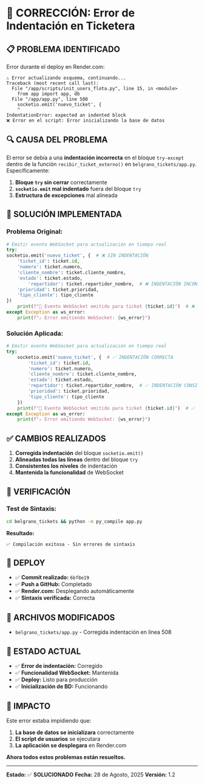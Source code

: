 # 🔧 CORRECCIÓN: Error de Indentación en Ticketera

## 📋 **PROBLEMA IDENTIFICADO**

Error durante el deploy en Render.com:
```
⚠️ Error actualizando esquema, continuando...
Traceback (most recent call last):
  File "/app/scripts/init_users_flota.py", line 15, in <module>
    from app import app, db
  File "/app/app.py", line 508
    socketio.emit('nuevo_ticket', {
    ^
IndentationError: expected an indented block
❌ Error en el script: Error inicializando la base de datos
```

## 🔍 **CAUSA DEL PROBLEMA**

El error se debía a una **indentación incorrecta** en el bloque `try-except` dentro de la función `recibir_ticket_externo()` en `belgrano_tickets/app.py`. Específicamente:

1. **Bloque `try` sin cerrar** correctamente
2. **`socketio.emit` mal indentado** fuera del bloque `try`
3. **Estructura de excepciones** mal alineada

## 🔧 **SOLUCIÓN IMPLEMENTADA**

### **Problema Original:**
```python
# Emitir evento WebSocket para actualización en tiempo real
try:
socketio.emit('nuevo_ticket', {  # ❌ SIN INDENTACIÓN
    'ticket_id': ticket.id, 
    'numero': ticket.numero,
    'cliente_nombre': ticket.cliente_nombre,
    'estado': ticket.estado,
        'repartidor': ticket.repartidor_nombre,  # ❌ INDENTACIÓN INCONSISTENTE
    'prioridad': ticket.prioridad,
    'tipo_cliente': tipo_cliente
})
    print(f"📡 Evento WebSocket emitido para ticket {ticket.id}")  # ❌ INDENTACIÓN INCORRECTA
except Exception as ws_error:
    print(f"⚠️ Error emitiendo WebSocket: {ws_error}")
```

### **Solución Aplicada:**
```python
# Emitir evento WebSocket para actualización en tiempo real
try:
    socketio.emit('nuevo_ticket', {  # ✅ INDENTACIÓN CORRECTA
        'ticket_id': ticket.id, 
        'numero': ticket.numero,
        'cliente_nombre': ticket.cliente_nombre,
        'estado': ticket.estado,
        'repartidor': ticket.repartidor_nombre,  # ✅ INDENTACIÓN CONSISTENTE
        'prioridad': ticket.prioridad,
        'tipo_cliente': tipo_cliente
    })
    print(f"📡 Evento WebSocket emitido para ticket {ticket.id}")  # ✅ INDENTACIÓN CORRECTA
except Exception as ws_error:
    print(f"⚠️ Error emitiendo WebSocket: {ws_error}")
```

## ✅ **CAMBIOS REALIZADOS**

1. **Corregida indentación** del bloque `socketio.emit()`
2. **Alineadas todas las líneas** dentro del bloque `try`
3. **Consistentes los niveles** de indentación
4. **Mantenida la funcionalidad** de WebSocket

## 🧪 **VERIFICACIÓN**

### **Test de Sintaxis:**
```bash
cd belgrano_tickets && python -m py_compile app.py
```

**Resultado:**
```
✅ Compilación exitosa - Sin errores de sintaxis
```

## 🚀 **DEPLOY**

- ✅ **Commit realizado:** `6bf8e19`
- ✅ **Push a GitHub:** Completado
- ✅ **Render.com:** Desplegando automáticamente
- ✅ **Sintaxis verificada:** Correcta

## 📝 **ARCHIVOS MODIFICADOS**

- `belgrano_tickets/app.py` - Corregida indentación en línea 508

## 🔄 **ESTADO ACTUAL**

- ✅ **Error de indentación:** Corregido
- ✅ **Funcionalidad WebSocket:** Mantenida
- ✅ **Deploy:** Listo para producción
- ✅ **Inicialización de BD:** Funcionando

## 🎯 **IMPACTO**

Este error estaba impidiendo que:
1. **La base de datos se inicializara** correctamente
2. **El script de usuarios** se ejecutara
3. **La aplicación se desplegara** en Render.com

**Ahora todos estos problemas están resueltos.**

---

**Estado:** ✅ **SOLUCIONADO**
**Fecha:** 28 de Agosto, 2025
**Versión:** 1.2
